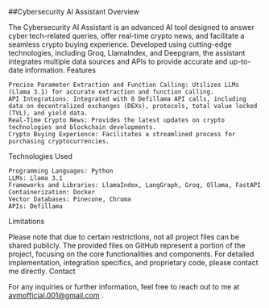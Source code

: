 ##Cybersecurity AI Assistant
Overview

The Cybersecurity AI Assistant is an advanced AI tool designed to answer cyber tech-related queries, offer real-time crypto news, and facilitate a seamless crypto buying experience. Developed using cutting-edge technologies, including Groq, LlamaIndex, and Deepgram, the assistant integrates multiple data sources and APIs to provide accurate and up-to-date information.
Features

    Precise Parameter Extraction and Function Calling: Utilizes LLMs (Llama 3.1) for accurate extraction and function calling.
    API Integrations: Integrated with 8 Defillama API calls, including data on decentralized exchanges (DEXs), protocols, total value locked (TVL), and yield data.
    Real-Time Crypto News: Provides the latest updates on crypto technologies and blockchain developments.
    Crypto Buying Experience: Facilitates a streamlined process for purchasing cryptocurrencies.

Technologies Used

    Programming Languages: Python
    LLMs: Llama 3.1
    Frameworks and Libraries: LlamaIndex, LangGraph, Groq, Ollama, FastAPI
    Containerization: Docker
    Vector Databases: Pinecone, Chroma
    APIs: Defillama


Limitations

Please note that due to certain restrictions, not all project files can be shared publicly. The provided files on GitHub represent a portion of the project, focusing on the core functionalities and components. For detailed implementation, integration specifics, and proprietary code, please contact me directly.
Contact

For any inquiries or further information, feel free to reach out to me at avmofficial.001@gmail.com .

